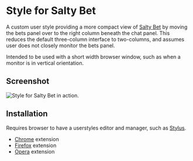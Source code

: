 # Style for Salty Bet

A custom user style providing a more compact view of [Salty Bet](http://www.saltybet.com/) by moving the bets panel over to the right column beneath the chat panel. This reduces the default three-column interface to two-columns, and assumes user does not closely monitor the bets panel.

Intended to be used with a short width browser window, such as when a monitor is in vertical orientation.

## Screenshot

![Style for Salty Bet in action.](https://raw.githubusercontent.com/haothitran/style-salty-bet/master/screenshot.png)

## Installation

Requires browser to have a userstyles editor and manager, such as [Stylus](https://github.com/openstyles/stylus).

- [Chrome](https://chrome.google.com/webstore/detail/stylus/clngdbkpkpeebahjckkjfobafhncgmne) extension
- [Firefox](https://addons.mozilla.org/en-US/firefox/addon/styl-us/) extension
- [Opera](https://addons.opera.com/en/extensions/details/stylus/) extension
